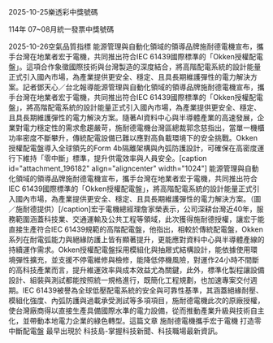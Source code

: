 
2025-10-25樂透彩中獎號碼

                                
114年 07~08月統一發票中獎號碼
                             
2025-10-26空氣品質指標
                              能源管理與自動化領域的領導品牌施耐德電機宣布，攜手台灣在地業者宏于電機，共同推出符合IEC 61439國際標準的「Okken授權配電盤」。這項合作象徵國際技術與台灣製造的深度結合，將高階配電系統的設計能量正式引入國內市場，為產業提供更安全、穩定、且具長期維護彈性的電力解決方案。記者鄧天心／台北報導能源管理與自動化領域的領導品牌施耐德電機宣布，攜手台灣在地業者宏于電機，共同推出符合IEC 61439國際標準的「Okken授權配電盤」，將高階配電系統的設計能量正式引入國內市場，為產業提供更安全、穩定、且具長期維護彈性的電力解決方案。隨著AI資料中心與半導體產業的高速發展，企業對電力穩定性的需求愈趨嚴苛，施耐德電機台灣區總裁郭念慈指出，當單一機櫃功率密度不斷攀升，傳統配電設備已難以應對高負載環境下的安全挑戰。Okken授權配電盤導入全球領先的Form 4b隔離架構與內弧防護設計，可確保在高密度運行下維持「零中斷」標準，提升供電效率與人員安全。[caption id="attachment_196182" align="aligncenter" width="1024"] 能源管理與自動化領域的領導品牌施耐德電機宣布，攜手台灣在地業者宏于電機，共同推出符合IEC 61439國際標準的「Okken授權配電盤」，將高階配電系統的設計能量正式引入國內市場，為產業提供更安全、穩定、且具長期維護彈性的電力解決方案。（圖／施耐德提供）[/caption]宏于電機總經理詹家榮表示，公司深耕台灣近40年，服務範圍涵蓋科技業、交通運輸及公共工程等領域，此次獲得施耐德授權，讓宏于能直接生產符合IEC 61439規範的高階配電盤，他指出，相較於傳統配電盤，Okken系列在耐電弧能力與絕緣防護上皆有顯著提升，更能應對資料中心與半導體產線的持續運作需求。Okken授權配電盤採用模組化與抽屜式結構設計，能依據使用環境彈性擴充，並支援不停電維修與檢修，能降低停機風險，對運作24小時不間斷的高科技產業而言，提升維運效率與成本效益尤為關鍵，此外，標準化製程讓設備設計、組裝與測試都能按照統一規格進行，既簡化工程規劃，也加速專案交付週期。IEC 61439被譽為全球低壓配電系統的安全與可靠性基準，其涵蓋絕緣耐壓、模組化強度、內弧防護與過載承受測試等多項項目，施耐德電機此次的原廠授權，使台灣廠商得以直接生產具備國際水準的電力設備，從而推動產業升級與技術自主化，並帶動本地電力企業的綠色轉型。這篇文章 施耐德電機攜手宏于電機 打造零中斷配電盤 最早出現於 科技島-掌握科技新聞、科技職場最新資訊。